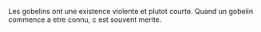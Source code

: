 Les gobelins ont une existence violente et plutot courte. Quand un gobelin commence a etre connu, c est souvent merite.